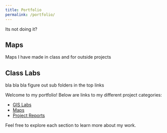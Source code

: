```yaml
---
title: Portfolio
permalink: /portfolio/
---
```

Its not doing it?
## Maps
Maps I have made in class and for outside projects

## Class Labs
bla bla bla
figure out sub folders in the top links

Welcome to my portfolio! Below are links to my different project categories:

- [GIS Labs](GISPortfolio/portfolio/labs/)
- [Maps](/portfolio/maps/)
- [Project Reports](/portfolio/reports/)

Feel free to explore each section to learn more about my work.
